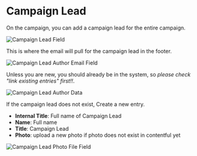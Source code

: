 # Campaign Lead

On the campaign, you can add a campaign lead for the entire campaign.

![Campaign Lead Field](../../.gitbook/assets/campaign-lead-field.png)

This is where the email will pull for the campaign lead in the footer.

![Campaign Lead Author Email Field](../../.gitbook/assets/author-email-field.png)

Unless you are new, you should already be in the system, so _please check "link existing entries" first!!_.

![Campaign Lead Author Data](../../.gitbook/assets/author-data.png)

If the campaign lead does not exist, Create a new entry.

* **Internal Title**: Full name of Campaign Lead
* **Name**: Full name
* **Title**: Campaign Lead
* **Photo**: upload a new photo if photo does not exist in contentful yet

![Campaign Lead Photo File Field](../../.gitbook/assets/photo-file-field.png)
